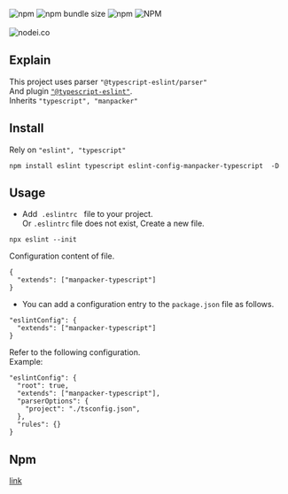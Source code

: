 ![npm](https://img.shields.io/npm/v/eslint-config-manpacker-typescript.svg)
![npm bundle size](https://img.shields.io/bundlephobia/min/eslint-config-manpacker-typescript.svg)
![npm](https://img.shields.io/npm/dw/eslint-config-manpacker-typescript.svg)
![NPM](https://img.shields.io/npm/l/eslint-config-manpacker-typescript.svg)
<br><br>
![nodei.co](https://nodei.co/npm/eslint-config-manpacker-typescript.png?downloads=true&downloadRank=true&stars=true)
<br>
## Explain
This project uses parser <code>"@typescript-eslint/parser"</code><br/>
And plugin <code>["@typescript-eslint"](https://www.npmjs.com/package/@typescript-eslint/eslint-plugin)</code>.<br> Inherits <code>"typescript", "manpacker"</code>


## Install
Rely on <code>"eslint", "typescript"</code>
```
npm install eslint typescript eslint-config-manpacker-typescript  -D
```
## Usage

- Add &nbsp;<code>.eslintrc</code> &nbsp; file to your project. &nbsp;<br/>
 Or <code>.eslintrc</code> file does not exist, Create a new file.

```
npx eslint --init
```

Configuration content of file.

```
{
  "extends": ["manpacker-typescript"]
}
```
- You can add a configuration entry to the <code>package.json</code> file as follows.

```
"eslintConfig": {
  "extends": ["manpacker-typescript"]
}
```
Refer to the following configuration.<br>
Example:<br>
```
"eslintConfig": {
  "root": true,
  "extends": ["manpacker-typescript"],
  "parserOptions": {
    "project": "./tsconfig.json",
  },
  "rules": {}
}
```

## Npm
[link](https://www.npmjs.com/package/eslint-config-manpacker-typescript)
